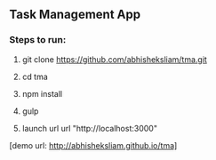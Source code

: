 ## Task Management App

### Steps to run:

1. git clone https://github.com/abhisheksliam/tma.git

2. cd tma

3. npm install

4. gulp

5. launch url url "http://localhost:3000"

[demo url: http://abhisheksliam.github.io/tma]
